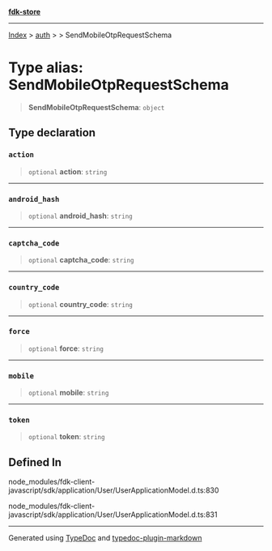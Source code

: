 [**fdk-store**](../../../README.md)
***

[Index](../../../API.md) > [auth](../../README.md) > [<internal>](../README.md) > SendMobileOtpRequestSchema

# Type alias: SendMobileOtpRequestSchema

> **SendMobileOtpRequestSchema**: `object`

## Type declaration

### `action`

> `optional` **action**: `string`

***

### `android_hash`

> `optional` **android\_hash**: `string`

***

### `captcha_code`

> `optional` **captcha\_code**: `string`

***

### `country_code`

> `optional` **country\_code**: `string`

***

### `force`

> `optional` **force**: `string`

***

### `mobile`

> `optional` **mobile**: `string`

***

### `token`

> `optional` **token**: `string`

## Defined In

node\_modules/fdk-client-javascript/sdk/application/User/UserApplicationModel.d.ts:830

node\_modules/fdk-client-javascript/sdk/application/User/UserApplicationModel.d.ts:831

***
Generated using [TypeDoc](https://typedoc.org/) and [typedoc-plugin-markdown](https://www.npmjs.com/package/typedoc-plugin-markdown)
